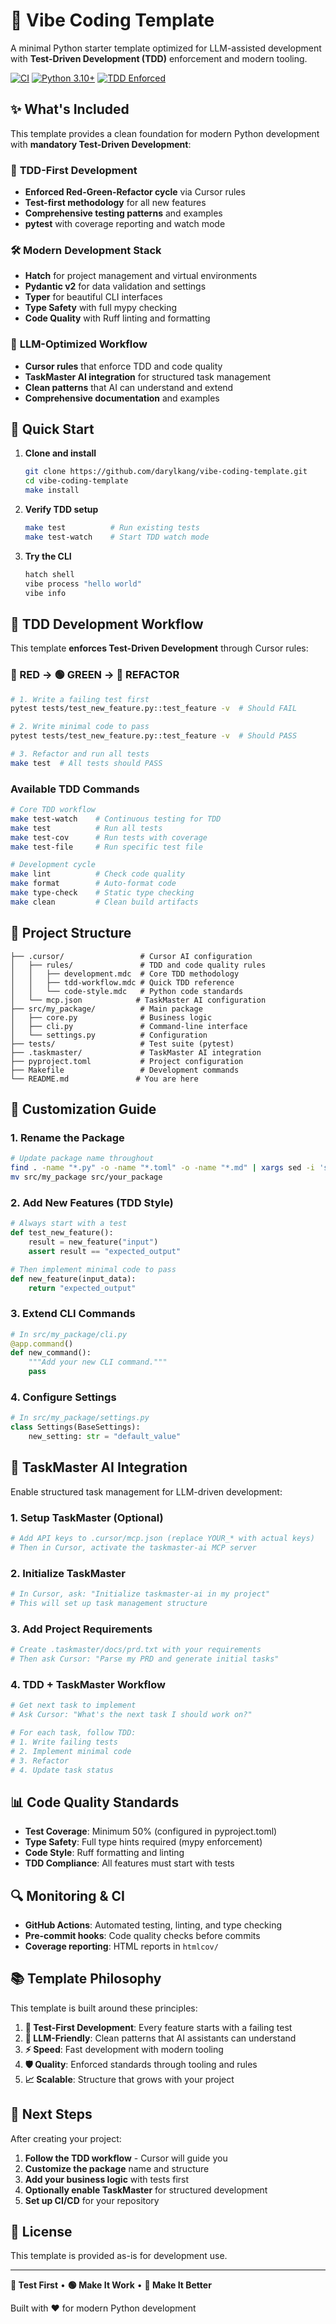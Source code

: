 # 🚀 Vibe Coding Template

A minimal Python starter template optimized for LLM-assisted development with **Test-Driven Development (TDD)** enforcement and modern tooling.

[![CI](https://github.com/darylkang/vibe-coding-template/workflows/CI/badge.svg)](https://github.com/darylkang/vibe-coding-template/actions)
[![Python 3.10+](https://img.shields.io/badge/python-3.10+-blue.svg)](https://www.python.org/downloads/)
[![TDD Enforced](https://img.shields.io/badge/TDD-enforced-green.svg)](https://github.com/darylkang/vibe-coding-template)

## ✨ What's Included

This template provides a clean foundation for modern Python development with **mandatory Test-Driven Development**:

### 🧪 **TDD-First Development**
- **Enforced Red-Green-Refactor cycle** via Cursor rules
- **Test-first methodology** for all new features
- **Comprehensive testing patterns** and examples
- **pytest** with coverage reporting and watch mode

### 🛠️ **Modern Development Stack**
- **Hatch** for project management and virtual environments
- **Pydantic v2** for data validation and settings
- **Typer** for beautiful CLI interfaces
- **Type Safety** with full mypy checking
- **Code Quality** with Ruff linting and formatting

### 🤖 **LLM-Optimized Workflow**
- **Cursor rules** that enforce TDD and code quality
- **TaskMaster AI integration** for structured task management
- **Clean patterns** that AI can understand and extend
- **Comprehensive documentation** and examples

## 🚀 Quick Start

1. **Clone and install**
   ```bash
   git clone https://github.com/darylkang/vibe-coding-template.git
   cd vibe-coding-template
   make install
   ```

2. **Verify TDD setup**
   ```bash
   make test          # Run existing tests
   make test-watch    # Start TDD watch mode
   ```

3. **Try the CLI**
   ```bash
   hatch shell
   vibe process "hello world"
   vibe info
   ```

## 🧪 TDD Development Workflow

This template **enforces Test-Driven Development** through Cursor rules:

### 🔴 RED → 🟢 GREEN → 🔄 REFACTOR

```bash
# 1. Write a failing test first
pytest tests/test_new_feature.py::test_feature -v  # Should FAIL

# 2. Write minimal code to pass
pytest tests/test_new_feature.py::test_feature -v  # Should PASS  

# 3. Refactor and run all tests
make test  # All tests should PASS
```

### Available TDD Commands

```bash
# Core TDD workflow
make test-watch    # Continuous testing for TDD
make test          # Run all tests
make test-cov      # Run tests with coverage
make test-file     # Run specific test file

# Development cycle
make lint          # Check code quality
make format        # Auto-format code
make type-check    # Static type checking
make clean         # Clean build artifacts
```

## 📁 Project Structure

```
├── .cursor/                 # Cursor AI configuration
│   ├── rules/               # TDD and code quality rules
│   │   ├── development.mdc  # Core TDD methodology
│   │   ├── tdd-workflow.mdc # Quick TDD reference
│   │   └── code-style.mdc   # Python code standards
│   └── mcp.json            # TaskMaster AI configuration
├── src/my_package/          # Main package
│   ├── core.py              # Business logic
│   ├── cli.py               # Command-line interface
│   └── settings.py          # Configuration
├── tests/                   # Test suite (pytest)
├── .taskmaster/             # TaskMaster AI integration
├── pyproject.toml           # Project configuration
├── Makefile                 # Development commands
└── README.md               # You are here
```

## 🔧 Customization Guide

### 1. **Rename the Package**
```bash
# Update package name throughout
find . -name "*.py" -o -name "*.toml" -o -name "*.md" | xargs sed -i 's/my_package/your_package/g'
mv src/my_package src/your_package
```

### 2. **Add New Features (TDD Style)**
```python
# Always start with a test
def test_new_feature():
    result = new_feature("input")
    assert result == "expected_output"

# Then implement minimal code to pass
def new_feature(input_data):
    return "expected_output"
```

### 3. **Extend CLI Commands**
```python
# In src/my_package/cli.py
@app.command()
def new_command():
    """Add your new CLI command."""
    pass
```

### 4. **Configure Settings**
```python
# In src/my_package/settings.py
class Settings(BaseSettings):
    new_setting: str = "default_value"
```

## 🤖 TaskMaster AI Integration

Enable structured task management for LLM-driven development:

### 1. **Setup TaskMaster** (Optional)
```bash
# Add API keys to .cursor/mcp.json (replace YOUR_* with actual keys)
# Then in Cursor, activate the taskmaster-ai MCP server
```

### 2. **Initialize TaskMaster**
```python
# In Cursor, ask: "Initialize taskmaster-ai in my project"
# This will set up task management structure
```

### 3. **Add Project Requirements**
```bash
# Create .taskmaster/docs/prd.txt with your requirements
# Then ask Cursor: "Parse my PRD and generate initial tasks"
```

### 4. **TDD + TaskMaster Workflow**
```bash
# Get next task to implement
# Ask Cursor: "What's the next task I should work on?"

# For each task, follow TDD:
# 1. Write failing tests
# 2. Implement minimal code
# 3. Refactor
# 4. Update task status
```

## 📊 Code Quality Standards

- **Test Coverage**: Minimum 50% (configured in pyproject.toml)
- **Type Safety**: Full type hints required (mypy enforcement)
- **Code Style**: Ruff formatting and linting
- **TDD Compliance**: All features must start with tests

## 🔍 Monitoring & CI

- **GitHub Actions**: Automated testing, linting, and type checking
- **Pre-commit hooks**: Code quality checks before commits
- **Coverage reporting**: HTML reports in `htmlcov/`

## 📚 Template Philosophy

This template is built around these principles:

1. **🧪 Test-First Development**: Every feature starts with a failing test
2. **🤖 LLM-Friendly**: Clean patterns that AI assistants can understand
3. **⚡ Speed**: Fast development with modern tooling
4. **🛡️ Quality**: Enforced standards through tooling and rules
5. **📈 Scalable**: Structure that grows with your project

## 🎯 Next Steps

After creating your project:

1. **Follow the TDD workflow** - Cursor will guide you
2. **Customize the package** name and structure
3. **Add your business logic** with tests first
4. **Optionally enable TaskMaster** for structured development
5. **Set up CI/CD** for your repository

## 📝 License

This template is provided as-is for development use.

---

**🔴 Test First** • **🟢 Make It Work** • **🔄 Make It Better**

Built with ❤️ for modern Python development
